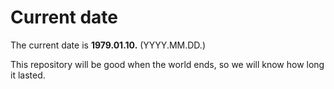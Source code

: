 # Current date

The current date is **1979.01.10.** (YYYY.MM.DD.)

This repository will be good when the world ends, so we will know how long it lasted.